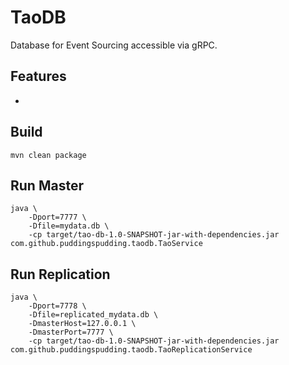 # TaoDB
Database for Event Sourcing accessible via gRPC.

## Features
- 

## Build
```
mvn clean package
```

## Run Master
```
java \
    -Dport=7777 \
    -Dfile=mydata.db \
    -cp target/tao-db-1.0-SNAPSHOT-jar-with-dependencies.jar com.github.puddingspudding.taodb.TaoService
```

## Run Replication
```
java \
    -Dport=7778 \
    -Dfile=replicated_mydata.db \
    -DmasterHost=127.0.0.1 \
    -DmasterPort=7777 \
    -cp target/tao-db-1.0-SNAPSHOT-jar-with-dependencies.jar com.github.puddingspudding.taodb.TaoReplicationService
```